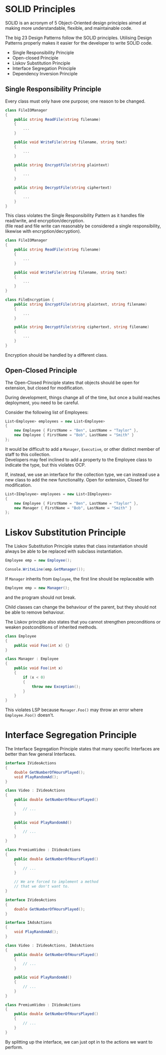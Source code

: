 # SOLID Principles

SOLID is an acronym of 5 Object-Oriented
design principles aimed at making more
understandable, flexible, and maintainable
code.

The big 23 Design Patterns follow the
SOLID principles. Utilising Design
Patterns properly makes it easier
for the developer to write SOLID
code.

- Single Responsibility Principle
- Open-closed Principle
- Liskov Substitution Principle
- Interface Segregation Principle
- Dependency Inversion Principle


## Single Responsibility Principle

Every class must only have one purpose;
one reason to be changed.  

```cs
class FileIOManager
{
    public string ReadFile(string filename)
    {
        ...
    }

    public void WriteFile(string filename, string text)
    {
        ...
    }

    public string EncryptFile(string plaintext)
    {
        ...
    }

    public string DecryptFile(string ciphertext)
    {
        ...
    }
}
```

This class violates the Single Responsibility
Pattern as it handles file read/write, and
encryption/decryption.  
(file read and file write can reasonably be
considered a single responsibility, likewise
with encryption/decryption).

```cs
class FileIOManager
{
    public string ReadFile(string filename)
    {
        ...
    }

    public void WriteFile(string filename, string text)
    {
        ...
    }
}

class FileEncryption {
    public string EncryptFile(string plaintext, string filename)
    {
        ...
    }

    public string DecryptFile(string ciphertext, string filename)
    {
        ...
    }
}
```

Encryption should be handled by a different class.


## Open-Closed Principle

The Open-Closed Principle states that objects should
be open for extension, but closed for modification.

During development, things change all of the time,
but once a build reaches deployment, you need to
be careful.

Consider the following list of Employees:

```cs
List<Employee> employees = new List<Employee>
{
    new Employee { FirstName = "Ben", LastName = "Taylor" },
    new Employee { FirstName = "Bob", LastName = "Smith" }
};
```

It would be difficult to add a `Manager`, `Executive`,
or other distinct member of staff to this collection.  
Developers may feel inclined to add a property to
the Employee class to indicate the type, but this
violates OCP.

If, instead, we use an interface for the collection
type, we can instead use a new class to add the
new functionality. Open for extension, Closed for
modification.

```cs
List<IEmployee> employees = new List<IEmployees>
{
    new Employee { FirstName = "Ben", LastName = "Taylor" },
    new Manager { FirstName = "Bob", LastName = "Smith" }
};
```


# Liskov Substitution Principle

The Liskov Substitution Principle states that
class instantiation should always be able to
be replaced with subclass instantiation.

```cs
Employee emp = new Employee();

Console.WriteLine(emp.GetManager());
```

If `Manager` inherits from `Employee`,
the first line should be replaceable with

```cs
Employee emp = new Manager();
```

and the program should not break.

Child classes can change the behaviour of
the parent, but they should not be able
to remove behaviour.

The Liskov principle also states that you
cannot strengthen preconditions or weaken
postconditions of inherited methods.

```cs
class Employee
{
    public void Foo(int x) {}
}

class Manager : Employee
{
    public void Foo(int x)
    {
        if (x < 0)
        {
            throw new Exception();
        }
    }
}
```

This violates LSP because `Manager.Foo()`
may throw an error where `Employee.Foo()`
doesn't.


# Interface Segregation Principle

The Interface Segregation Principle states that many
specific Interfaces are better than few general
Interfaces.

```cs
interface IVideoActions
{
    double GetNumberOfHoursPlayed();
    void PlayRandomAd();
}

class Video : IVideoActions
{
    public double GetNumberOfHoursPlayed()
    {
        // ...
    }

    public void PlayRandomAd()
    {
        // ...
    }
}

class PremiumVideo : IVideoActions
{
    public double GetNumberOfHoursPlayed()
    {
        // ...
    }

    // We are forced to implement a method
    // that we don't want to.
}
```

```cs
interface IVideoActions
{
    double GetNumberOfHoursPlayed();
}

interface IAdsActions
{
    void PlayRandomAd();
}

class Video : IVideoActions, IAdsActions
{
    public double GetNumberOfHoursPlayed()
    {
        // ...
    }

    public void PlayRandomAd()
    {
        // ...
    }
}

class PremiumVideo : IVideoActions
{
    public double GetNumberOfHoursPlayed()
    {
        // ...
    }
}
```

By splitting up the interface, we can just opt
in to the actions we want to perform.

